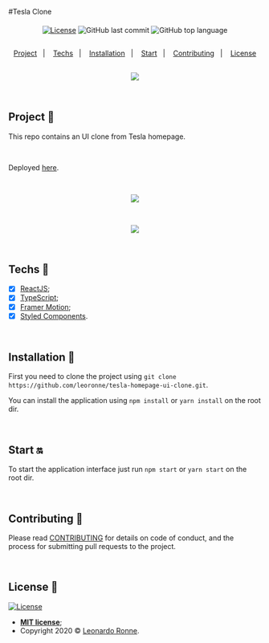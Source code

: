 #Tesla Clone


<div align="center" style="margin: 20px; text-align: center">

  [![License](http://img.shields.io/:license-mit-blue.svg?style=flat-square)](http://badges.mit-license.org)
  ![GitHub last commit](https://img.shields.io/github/last-commit/leoronne/tesla-homepage-ui-clone?color=green&style=flat-square)
  ![GitHub top language](https://img.shields.io/github/languages/top/leoronne/tesla-homepage-ui-clone?style=flat-square)

</div>

##

<p align="center">
  <a href="#project-star2">Project</a>&nbsp;&nbsp;&nbsp;|&nbsp;&nbsp;&nbsp;
  <a href="#techs-rocket">Techs</a>&nbsp;&nbsp;&nbsp;|&nbsp;&nbsp;&nbsp;
  <a href="#installation-wrench">Installation</a>&nbsp;&nbsp;&nbsp;|&nbsp;&nbsp;&nbsp;
  <a href="#start-on">Start</a>&nbsp;&nbsp;&nbsp;|&nbsp;&nbsp;&nbsp;
  <a href="#contributing-">Contributing</a>&nbsp;&nbsp;&nbsp;|&nbsp;&nbsp;&nbsp;
  <a href="#license-memo">License</a>
</p>

##

<p align="center">
  <img src="src\assets\img\banner.png"/>
</p>

<br>

## Project :star2:

This repo contains an UI clone from Tesla homepage.

<br>

Deployed [here](https://tesla.ui-clone.ronne.dev/).

<br>

<p align="center">
  <img src="src\assets\img\tesla-1.gif"/>
</p>

<br>

<p align="center">
  <img src="src\assets\img\tesla-2.gif"/>
</p>

<br>

## Techs :rocket:

- [x] [ReactJS](https://reactjs.org);
- [x] [TypeScript](https://www.typescriptlang.org/);
- [x] [Framer Motion](https://www.framer.com/motion/);
- [x] [Styled Components](https://styled-components.com/).

<br>

## Installation :wrench:

First you need to clone the project using `git clone https://github.com/leoronne/tesla-homepage-ui-clone.git`.

You can install the application using `npm install` or `yarn install` on the root dir.

<br>

## Start :on:

To start the application interface just run `npm start` or `yarn start` on the root dir.

<br>

## Contributing 🤔

Please read [CONTRIBUTING](https://github.com/leoronne/tesla-homepage-ui-clone/blob/master/CONTRIBUTING.md) for details on code of conduct, and the process for submitting pull requests to the project.

<br>

## License :memo:

[![License](http://img.shields.io/:license-mit-blue.svg?style=flat-square)](http://badges.mit-license.org)

- **[MIT license](https://github.com/leoronne/tesla-homepage-ui-clone/blob/master/LICENSE)**;
- Copyright 2020 © <a href="https://github.com/leoronne" target="_blank">Leonardo Ronne</a>.

##
